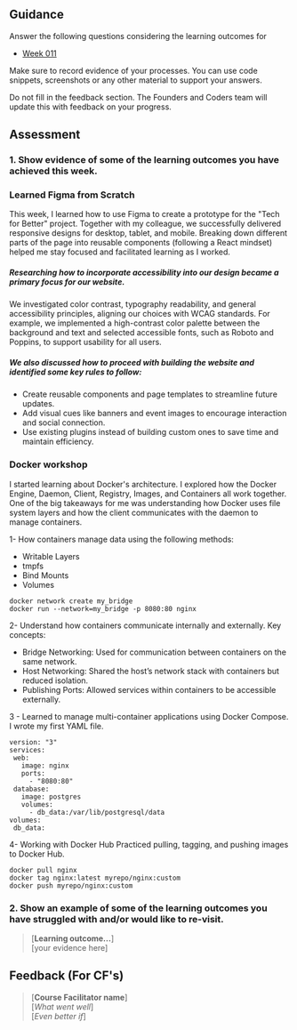 ## Guidance
Answer the following questions considering the learning outcomes for
- [Week 011](https://learn.foundersandcoders.com/course/syllabus/developer/week11-project05-DOTNET-testing/learning-outcomes/)

Make sure to record evidence of your processes. You can use code snippets, screenshots or any other material to support your answers.

Do not fill in the feedback section. The Founders and Coders team will update this with feedback on your progress.

## Assessment
 ### 1. Show evidence of some of the learning outcomes you have achieved this week.
### Learned Figma from Scratch
This week, I learned how to use Figma to create a prototype for the "Tech for Better" project.
Together with my colleague, we successfully delivered responsive designs for desktop, tablet, and mobile.
Breaking down different parts of the page into reusable components (following a React mindset) helped me stay focused and facilitated learning as I worked.

##### Researching how to incorporate accessibility into our design became a primary focus for our website.
We investigated color contrast, typography readability, and general accessibility principles, aligning our choices with WCAG standards.
For example, we implemented a high-contrast color palette between the background and text and selected accessible fonts, such as Roboto and Poppins, to support usability for all users.

##### We also discussed how to proceed with building the website and identified some key rules to follow:
- Create reusable components and page templates to streamline future updates.
- Add visual cues like banners and event images to encourage interaction and social connection.
- Use existing plugins instead of building custom ones to save time and maintain efficiency.


### Docker workshop
I started learning about Docker's architecture. I explored how the Docker Engine, Daemon, Client, Registry, Images, and Containers all work together. One of the big takeaways for me was understanding how Docker uses file system layers and how the client communicates with the daemon to manage containers.

1- How containers manage data using the following methods: 
- Writable Layers
- tmpfs
- Bind Mounts
- Volumes

```
docker network create my_bridge
docker run --network=my_bridge -p 8080:80 nginx
```

2- Understand how containers communicate internally and externally. Key concepts:
- Bridge Networking: Used for communication between containers on the same network.
- Host Networking: Shared the host’s network stack with containers but reduced isolation.
- Publishing Ports: Allowed services within containers to be accessible externally.

3 - Learned to manage multi-container applications using Docker Compose. I wrote my first YAML file.
 ```
version: "3"
services:
  web:
    image: nginx
    ports:
      - "8080:80"
  database:
    image: postgres
    volumes:
      - db_data:/var/lib/postgresql/data
volumes:
  db_data:
```

4- Working with Docker Hub
Practiced pulling, tagging, and pushing images to Docker Hub.

```
docker pull nginx
docker tag nginx:latest myrepo/nginx:custom
docker push myrepo/nginx:custom
```


 ### 2. Show an example of some of the learning outcomes you have struggled with and/or would like to re-visit.
> [**Learning outcome...**]  
> [your evidence here]

## Feedback (For CF's)
> [**Course Facilitator name**]  
> [*What went well*]  
> [*Even better if*]
